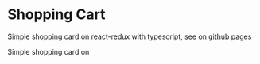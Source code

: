 # Shopping Cart
Simple shopping card on react-redux with typescript, <a href="https://tonykuznetsov.github.io/shopping-cart/">see on github pages</a>

Simple shopping card on
